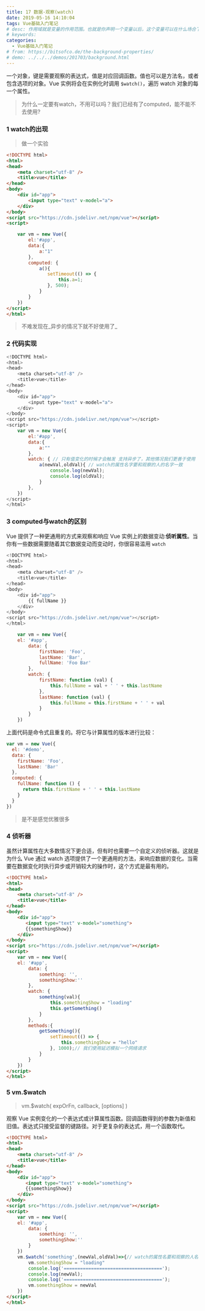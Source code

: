 ```yaml
---
title: 17 数据-观察(watch)
date: 2019-05-16 14:10:04
tags: Vue基础入门笔记
# desc: 作用域就是变量的作用范围。也就是你声明一个变量以后，这个变量可以在什么场合下使用。以前的JavaScript只有全局作用域，和函数作用域。
# keywords: 
categories:
  - Vue基础入门笔记
# from: https://bitsofco.de/the-background-properties/
# demo: ../../../demos/201703/background.html
---
```



一个对象，键是需要观察的表达式，值是对应回调函数。值也可以是方法名，或者包含选项的对象。Vue 实例将会在实例化时调用 `$watch()`，遍历 watch 对象的每一个属性。
> 为什么一定要有watch，不用可以吗？我们已经有了computed，能不能不去使用?

<a name="CHjff"></a>
### 1 watch的出现
> 做一个实验

```html
<!DOCTYPE html>
<html>
<head>
    <meta charset="utf-8" />
    <title>vue</title>
</head>
<body>
    <div id="app">
        <input type="text" v-model="a">
    </div>
</body>
<script src="https://cdn.jsdelivr.net/npm/vue"></script> 
<script>

    var vm = new Vue({
        el:'#app',
        data:{
            a:"1"
        },
        computed: {
            a(){
               setTimeout(() => {
                   this.a=1;
               }, 500); 
            }
        }
    })
</script>
</html>
```

> 不难发现在_异步的情况下就不好使用了_

<a name="dEza4"></a>
### 2 代码实现
```javascript
<!DOCTYPE html>
<html>
<head>
    <meta charset="utf-8" />
    <title>vue</title>
</head>
<body>
    <div id="app">
        <input type="text" v-model="a">
    </div>
</body>
<script src="https://cdn.jsdelivr.net/npm/vue"></script> 
<script>
    var vm = new Vue({
        el:'#app',
        data:{
            a:""
        },
        watch: { // 只有值变化的时候才会触发 支持异步了，其他情况我们更善于使用
            a(newVal,oldVal){ // watch的属性名字要和观察的人的名字一致
                console.log(newVal);
                console.log(oldVal);
            }
        },
    })
</script>
</html>
```

<a name="ofjYE"></a>
### 3 computed与watch的区别
Vue 提供了一种更通用的方式来观察和响应 Vue 实例上的数据变动:**侦听属性**。当你有一些数据需要随着其它数据变动而变动时，你很容易滥用 `watch`

```javascript
<!DOCTYPE html>
<html>
<head>
    <meta charset="utf-8" />
    <title>vue</title>
</head>
<body>
    <div id="app">
        {{ fullName }}
    </div>
</body>
<script src="https://cdn.jsdelivr.net/npm/vue"></script> 
</html>
```

```javascript
    var vm = new Vue({
    el: '#app',
        data: {
            firstName: 'Foo',
            lastName: 'Bar',
            fullName: 'Foo Bar'
        },
        watch: {
            firstName: function (val) {
                this.fullName = val + ' ' + this.lastName
            },
            lastName: function (val) {
                this.fullName = this.firstName + ' ' + val
            }
        }
    })
```

上面代码是命令式且重复的。将它与计算属性的版本进行比较：

```javascript
var vm = new Vue({
  el: '#demo',
  data: {
    firstName: 'Foo',
    lastName: 'Bar'
  },
  computed: {
    fullName: function () {
      return this.firstName + ' ' + this.lastName
    }
  }
})
```

> 是不是感觉优雅很多


<a name="FM8YE"></a>
### 4 侦听器
虽然计算属性在大多数情况下更合适，但有时也需要一个自定义的侦听器。这就是为什么 Vue 通过 watch 选项提供了一个更通用的方法，来响应数据的变化。当需要在数据变化时执行异步或开销较大的操作时，这个方式是最有用的。

```html
<!DOCTYPE html>
<html>
<head>
    <meta charset="utf-8" />
    <title>vue</title>
</head>
<body>
    <div id="app">
       <input type="text" v-model="something">
       {{somethingShow}}
    </div>
</body>
<script src="https://cdn.jsdelivr.net/npm/vue"></script> 
<script>
    var vm = new Vue({
    el: '#app',
        data: {
            something: '',
            somethingShow:''
        },
        watch: {
            something(val){
                this.somethingShow = "loading"
                this.getSomething()
            }
        },
        methods:{
            getSomething(){
                setTimeout(() => {
                    this.somethingShow = "hello"
                }, 1000);// 我们使用延迟模拟一个网络请求
            }
        }
    })
</script>
</html>
```

<a name="uY7RX"></a>
### 5 vm.$watch
> vm.$watch( expOrFn, callback, [options] )

观察 Vue 实例变化的一个表达式或计算属性函数。回调函数得到的参数为新值和旧值。表达式只接受监督的键路径。对于更复杂的表达式，用一个函数取代。

```html
<!DOCTYPE html>
<html>
<head>
    <meta charset="utf-8" />
    <title>vue</title>
</head>
<body>
    <div id="app">
       <input type="text" v-model="something">
       {{somethingShow}}
    </div>
</body>
<script src="https://cdn.jsdelivr.net/npm/vue"></script> 
<script>
    var vm = new Vue({
    el: '#app',
        data: {
            something: '',
            somethingShow:''
        }
    })
    vm.$watch('something',(newVal,oldVal)=>{// watch的属性名要和观察的人名字一致
        vm.somethingShow = "loading"
        console.log('====================================');
        console.log(newVal);
        console.log('====================================');
        vm.somethingShow = newVal
    })
</script>
</html>
```


